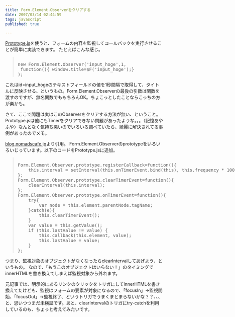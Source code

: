 ```yaml
---
title: Form.Element.Observerをクリアする
date: 2007/03/14 02:44:59
tags: javascript
published: true

---
```


<p>
<a href="http://www.prototypejs.org/">Prototype.js</a>を使うと、フォームの内容を監視してコールバックを実行させることが簡単に実装できます。
たとえばこんな感じ。</p>

<blockquote>
<xmp>
new Form.Element.Observer('input_hoge',1,
 function(){ window.title=$F('input_hoge');}
);</xmp>
</blockquote>

<p>
これはid=input_hogeのテキストフィールドの値を1秒間隔で取得して、タイトルに反映させる、というもの。Form.Element.Observerの最後の引数は関数を渡すのですが、無名関数でももちろんOK。ちょこっとしたことならこっちの方が楽かも。
</p>


<p>
さて、ここで問題は実はこのObserverをクリアする方法が無い、ということ。Prototype.jsは他にもTimerをクリアできない問題があったような。。。（記憶あやふや）なんとなく気持ち悪いのでいろいろ調べていたら、綺麗に解決されてる事例があったのでメモ。
</p>


<p>
<a href="http://blog.nomadscafe.jp/archives/000576.html">blog.nomadscafe.jp</a>より引用。
Form.Element.Observerのprototypeをいろいろいじっています。以下のコードをPrototype.jsに追加。
</p>

<blockquote>
<xmp>
Form.Element.Observer.prototype.registerCallback=function(){
    this.interval = setInterval(this.onTimerEvent.bind(this), this.frequency * 1000);
};
Form.Element.Observer.prototype.clearTimerEvent=function(){
    clearInterval(this.interval);
};
Form.Element.Observer.prototype.onTimerEvent=function(){
    try{
        var node = this.element.parentNode.tagName;
    }catch(e){
        this.clearTimerEvent();
    }    
    var value = this.getValue();
    if (this.lastValue != value) {
        this.callback(this.element, value);
        this.lastValue = value;
    }
};
</xmp>
</blockquote>


<p>
つまり、監視対象のオブジェクトがなくなったらclearIntervalしてあげよう、というもの。
なので、「もうこのオブジェクトはいらない！」のタイミングでinnerHTMLを書き換えてしまえば監視対象から外れます。

</p>


<p>
元記事では、明示的にあるリンクのクリックをトリガにしてinnerHTMLを書き換えてたけども、監視はフォームの要素が対象になるので、「focusIn」→監視開始、「focusOut」→監視終了、というトリガでうまくまとまらないかな？？、、、と、思いつつまだ未検証です。あと、clearIntervalのトリガにtry-catchを利用しているのも、ちょっと考えてみたいです。
</p>　
